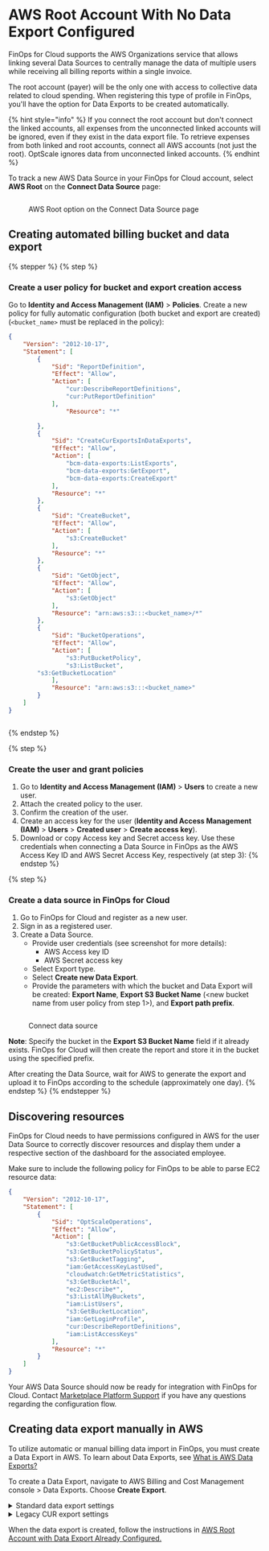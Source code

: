 # AWS Root Account With No Data Export Configured

FinOps for Cloud supports the AWS Organizations service that allows linking several Data Sources to centrally manage the data of multiple users while receiving all billing reports within a single invoice.&#x20;

The root account (payer) will be the only one with access to collective data related to cloud spending. When registering this type of profile in FinOps, you'll have the option for Data Exports to be created automatically.

{% hint style="info" %}
If you connect the root account but don't connect the linked accounts, all expenses from the unconnected linked accounts will be ignored, even if they exist in the data export file. To retrieve expenses from both linked and root accounts, connect all AWS accounts (not just the root). OptScale ignores data from unconnected linked accounts.
{% endhint %}

To track a new AWS Data Source in your FinOps for Cloud account, select **AWS Root** on the **Connect Data Source** page:

<figure><img src="../../../../.gitbook/assets/finops_aws_root.png" alt=""><figcaption><p>AWS Root option on the Connect Data Source page</p></figcaption></figure>

## Creating automated billing bucket and data export <a href="#automated-billing-bucket-and-data-export-creation-with-optscale" id="automated-billing-bucket-and-data-export-creation-with-optscale"></a>

{% stepper %}
{% step %}
### Create a user policy for bucket and export creation access

Go to **Identity and Access Management (IAM)** > **Policies**. Create a new policy for fully automatic configuration (both bucket and export are created) (`<bucket_name>` must be replaced in the policy):

```json
{
    "Version": "2012-10-17",
    "Statement": [
        {
            "Sid": "ReportDefinition",
            "Effect": "Allow",
            "Action": [
                "cur:DescribeReportDefinitions",
                "cur:PutReportDefinition"
            ],
                "Resource": "*"

        },
        {
            "Sid": "CreateCurExportsInDataExports",
            "Effect": "Allow",
            "Action": [
                "bcm-data-exports:ListExports",
                "bcm-data-exports:GetExport",
                "bcm-data-exports:CreateExport"
            ],
            "Resource": "*"
        },
        {
            "Sid": "CreateBucket",
            "Effect": "Allow",
            "Action": [
                "s3:CreateBucket"
            ],
            "Resource": "*"
        },
        {
            "Sid": "GetObject",
            "Effect": "Allow",
            "Action": [
                "s3:GetObject"
            ],
            "Resource": "arn:aws:s3:::<bucket_name>/*"
        },
        {
            "Sid": "BucketOperations",
            "Effect": "Allow",
            "Action": [
                "s3:PutBucketPolicy",
                "s3:ListBucket",
        "s3:GetBucketLocation"
            ],
            "Resource": "arn:aws:s3:::<bucket_name>"
        }
    ]
}
```

<figure><img src="../../../../.gitbook/assets/aws_review_create.png" alt=""><figcaption></figcaption></figure>
{% endstep %}

{% step %}
### Create the user and grant policies

1. Go to **Identity and Access Management (IAM)** > **Users** to create a new user.&#x20;
2. Attach the created policy to the user.
3. Confirm the creation of the user.
4. Create an access key for the user (**Identity and Access Management (IAM)** > **Users** > **Created user** > **Create access key**).
5. Download or copy Access key and Secret access key. Use these credentials when connecting a Data Source in FinOps as the AWS Access Key ID and AWS Secret Access Key, respectively (at step 3):
{% endstep %}

{% step %}
### Create a data source in FinOps for Cloud

1. Go to FinOps for Cloud and register as a new user.
2. Sign in as a registered user.
3. Create a Data Source.
   * Provide user credentials (see screenshot for more details):
     * AWS Access key ID
     * AWS Secret access key
   * Select Export type.
   * Select **Create new Data Export**.
   * Provide the parameters with which the bucket and Data Export will be created: **Export Name**, **Export S3 Bucket Name** (\<new bucket name from user policy from step 1>), and **Export path prefix**.&#x20;

<figure><img src="../../../../.gitbook/assets/aws_root (1).png" alt=""><figcaption><p>Connect data source</p></figcaption></figure>

**Note**: Specify the bucket in the **Export S3 Bucket Name** field if it already exists. FinOps for Cloud will then create the report and store it in the bucket using the specified prefix.

After creating the Data Source, wait for AWS to generate the export and upload it to FinOps according to the schedule (approximately one day).
{% endstep %}
{% endstepper %}

## Discovering resources <a href="#discover-resources" id="discover-resources"></a>

FinOps for Cloud needs to have permissions configured in AWS for the user Data Source to correctly discover resources and display them under a respective section of the dashboard for the associated employee.

Make sure to include the following policy for FinOps to be able to parse EC2 resource data:

```json
{
    "Version": "2012-10-17",
    "Statement": [
        {
            "Sid": "OptScaleOperations",
            "Effect": "Allow",
            "Action": [
                "s3:GetBucketPublicAccessBlock",
                "s3:GetBucketPolicyStatus",
                "s3:GetBucketTagging",
                "iam:GetAccessKeyLastUsed",
                "cloudwatch:GetMetricStatistics",
                "s3:GetBucketAcl",
                "ec2:Describe*",
                "s3:ListAllMyBuckets",
                "iam:ListUsers",
                "s3:GetBucketLocation",
                "iam:GetLoginProfile",
                "cur:DescribeReportDefinitions",
                "iam:ListAccessKeys"
            ],
            "Resource": "*"
        }
    ]
}
```

Your AWS Data Source should now be ready for integration with FinOps for Cloud. Contact [Marketplace Platform Support](../../../../help-and-support/contact-support.md) if you have any questions regarding the configuration flow.

## Creating data export manually in AWS <a href="#create-data-export-in-aws-manually" id="create-data-export-in-aws-manually"></a>

To utilize automatic or manual billing data import in FinOps, you must create a Data Export in AWS. To learn about Data Exports, see [What is AWS Data Exports?](https://docs.aws.amazon.com/cur/latest/userguide/what-is-data-exports.html)&#x20;

To create a Data Export, navigate to AWS Billing and Cost Management console > Data Exports. Choose **Create Export**.

<details>

<summary>Standard data export settings</summary>

Step 1. Export type

* Select Standard data export export type.

Step 2. Export name

* Enter the export name.

Step 3. Data table content settings:

1. Select **CUR 2.0**.
2. Select **Include resource IDs** checkbox.
3. Choose the time granularity for how you want the line items in the export to be aggregated.

Step 4. Data export delivery options:

1. Select **Overwrite existing data export file**.
2. Select compression type.

Step 5. Data export storage setting:

1. Create a new or use an existing bucket for the export.
2. Enter the S3 path prefix that you want prepended to the name of your Data Export.

Step 6. Review

* Confirm export creation. AWS will prepare Data Export within 24 hours.

</details>

<details>

<summary>Legacy CUR export settings</summary>

Step 1. Export type

* Select **Legacy CUR export (CUR)** export type.

Step 2. Export name

* Enter export name.

Step 3. Export content

* Select **Include resource IDs** and **Refresh automatically** checkboxes.

Step 4. Data export delivery options:

1. Choose the time granularity for how you want the line items in the export to be aggregated.
2. Select **Overwrite existing report**.
3. Select compression type.

Step 5: Data export storage setting:

1. Create a new or use an existing bucket for the export.
2. Enter the S3 path prefix that you want prepended to the name of your Data Export.

Step 6. Review

* Confirm export creation. Data Export will be prepared by AWS within 24 hours.

</details>

When the data export is created, follow the instructions in [AWS Root Account with Data Export Already Configured.](aws-root-account-with-data-export-already-configured.md)
